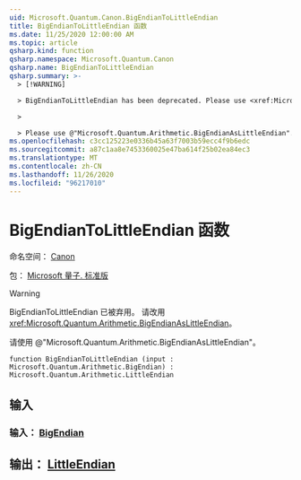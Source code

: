 ```yaml
---
uid: Microsoft.Quantum.Canon.BigEndianToLittleEndian
title: BigEndianToLittleEndian 函数
ms.date: 11/25/2020 12:00:00 AM
ms.topic: article
qsharp.kind: function
qsharp.namespace: Microsoft.Quantum.Canon
qsharp.name: BigEndianToLittleEndian
qsharp.summary: >-
  > [!WARNING]

  > BigEndianToLittleEndian has been deprecated. Please use <xref:Microsoft.Quantum.Arithmetic.BigEndianAsLittleEndian> instead.

  >

  > Please use @"Microsoft.Quantum.Arithmetic.BigEndianAsLittleEndian".
ms.openlocfilehash: c3cc125223e0336b45a63f7003b59ecc4f9b6edc
ms.sourcegitcommit: a87c1aa8e7453360025e47ba614f25b02ea84ec3
ms.translationtype: MT
ms.contentlocale: zh-CN
ms.lasthandoff: 11/26/2020
ms.locfileid: "96217010"
---
```

# <a name="bigendiantolittleendian-function"></a>BigEndianToLittleEndian 函数

命名空间： [Canon](xref:Microsoft.Quantum.Canon)

包： [Microsoft 量子. 标准版](https://nuget.org/packages/Microsoft.Quantum.Standard)


> [!WARNING]
> BigEndianToLittleEndian 已被弃用。 请改用 <xref:Microsoft.Quantum.Arithmetic.BigEndianAsLittleEndian>。
>
> 请使用 @"Microsoft.Quantum.Arithmetic.BigEndianAsLittleEndian"。



```qsharp
function BigEndianToLittleEndian (input : Microsoft.Quantum.Arithmetic.BigEndian) : Microsoft.Quantum.Arithmetic.LittleEndian
```


## <a name="input"></a>输入

### <a name="input--bigendian"></a>输入： [BigEndian](xref:Microsoft.Quantum.Arithmetic.BigEndian)





## <a name="output--littleendian"></a>输出： [LittleEndian](xref:Microsoft.Quantum.Arithmetic.LittleEndian)

